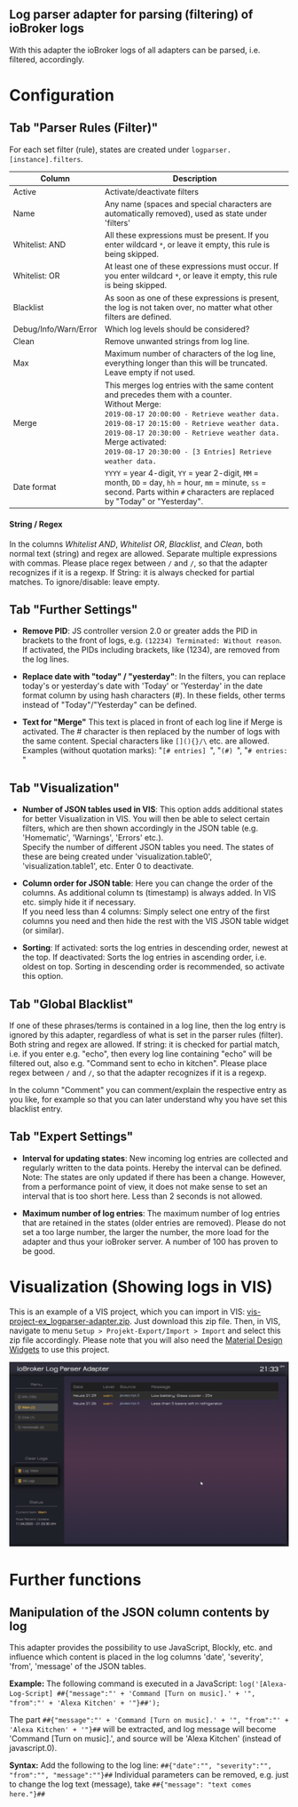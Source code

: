 ## Log parser adapter for parsing (filtering) of ioBroker logs

With this adapter the ioBroker logs of all adapters can be parsed, i.e. filtered, accordingly.

# Configuration

## Tab "Parser Rules (Filter)"

For each set filter (rule), states are created under `logparser.[instance].filters`.


| **Column**            | **Description** |
|-----------------------|-----------------------------------------------------------------------|
| Active                | Activate/deactivate filters |
| Name                  | Any name (spaces and special characters are automatically removed), used as state under 'filters' |
| Whitelist: AND        | All these expressions must be present. If you enter wildcard `*`, or leave it empty, this rule is being skipped. |
| Whitelist: OR       | At least one of these expressions must occur. If you enter wildcard `*`, or leave it empty, this rule is being skipped. |
| Blacklist             |  As soon as one of these expressions is present, the log is not taken over, no matter what other filters are defined. |
| Debug/Info/Warn/Error | Which log levels should be considered? |
| Clean            | Remove unwanted strings from log line. |
| Max                   | Maximum number of characters of the log line, everything longer than this will be truncated. Leave empty if not used. |
| Merge                 | This merges log entries with the same content and precedes them with a counter.<br>Without Merge:<br>`2019-08-17 20:00:00 - Retrieve weather data.`<br>`2019-08-17 20:15:00 - Retrieve weather data.`<br>`2019-08-17 20:30:00 - Retrieve weather data.`<br>Merge activated:<br>`2019-08-17 20:30:00 - [3 Entries] Retrieve weather data.` |
| Date format          | `YYYY` = year 4-digit, `YY` = year 2-digit, `MM` = month, `DD` = day, `hh` = hour, `mm` = minute, `ss` = second. Parts within `#` characters are replaced by "Today" or "Yesterday". |

#### String / Regex
In the columns *Whitelist AND*, *Whitelist OR*, *Blacklist*, and *Clean*, both normal text (string) and regex are allowed. Separate multiple expressions with commas. Please place regex between `/` and `/`, so that the adapter recognizes if it is a regexp. If String: it is always checked for partial matches. To ignore/disable: leave empty.


## Tab "Further Settings"

* **Remove PID**: JS controller version 2.0 or greater adds the PID in brackets to the front of logs, e.g. `(12234) Terminated: Without reason`. If activated, the PIDs including brackets, like (1234), are removed from the log lines.

* **Replace date with "today" / "yesterday"**: In the filters, you can replace today's or yesterday's date with 'Today' or 'Yesterday' in the date format column by using hash characters (#). In these fields, other terms instead of "Today"/"Yesterday" can be defined.

* **Text for "Merge"** This text is placed in front of each log line if Merge is activated. The # character is then replaced by the number of logs with the same content. Special characters like `[](){}/\` etc. are allowed. Examples (without quotation marks): "`[# entries] `", "`(#) `", "`# entries: `"


## Tab "Visualization"

* **Number of JSON tables used in VIS**: 
This option adds additional states for better Visualization in VIS. You will then be able to select certain filters, which are then shown accordingly in the JSON table (e.g. 'Homematic', 'Warnings', 'Errors' etc.).<br>Specify the number of different JSON tables you need. The states of these are being created under 'visualization.table0', 'visualization.table1', etc. Enter 0 to deactivate.

* **Column order for JSON table**: Here you can change the order of the columns. As additional column ts (timestamp) is always added. In VIS etc. simply hide it if necessary.<br>If you need less than 4 columns: Simply select one entry of the first columns you need and then hide the rest with the VIS JSON table widget (or similar).

* **Sorting**: If activated: sorts the log entries in descending order, newest at the top. If deactivated: Sorts the log entries in ascending order, i.e. oldest on top. Sorting in descending order is recommended, so activate this option.


## Tab "Global Blacklist"

If one of these phrases/terms is contained in a log line, then the log entry is ignored by this adapter, regardless of what is set in the parser rules (filter). Both string and regex are allowed. If string: it is checked for partial match, i.e. if you enter e.g. "echo", then every log line containing "echo" will be filtered out, also e.g. "Command sent to echo in kitchen".
Please place regex between `/` and `/`, so that the adapter recognizes if it is a regexp.

In the column "Comment" you can comment/explain the respective entry as you like, for example so that you can later understand why you have set this blacklist entry.

## Tab "Expert Settings"

* **Interval for updating states**: New incoming log entries are collected and regularly written to the data points. Hereby the interval can be defined. Note: The states are only updated if there has been a change. However, from a performance point of view, it does not make sense to set an interval that is too short here. Less than 2 seconds is not allowed.

* **Maximum number of log entries**: The maximum number of log entries that are retained in the states (older entries are removed). Please do not set a too large number, the larger the number, the more load for the adapter and thus your ioBroker server. A number of 100 has proven to be good.




# Visualization (Showing logs in VIS)

This is an example of a VIS project, which you can import in VIS: [vis-project-ex_logparser-adapter.zip](https://github.com/Mic-M/ioBroker.logparser/raw/master/accessories/vis/vis-project-ex_logparser-adapter.zip). 
Just download this zip file. Then, in VIS, navigate to menu `Setup > Projekt-Export/Import > Import` and select this zip file accordingly.
Please note that you will also need the [Material Design Widgets](https://github.com/Scrounger/ioBroker.vis-materialdesign) to use this project.

![main.jpg](img/visintro.gif)


# Further functions

## Manipulation of the JSON column contents by log

This adapter provides the possibility to use JavaScript, Blockly, etc. and influence which content is placed in the log columns 'date', 'severity', 'from', 'message' of the JSON tables.

**Example:**
The following command is executed in a JavaScript:
`log('[Alexa-Log-Script] ##{"message":"' + 'Command [Turn on music].' + '", "from":"' + 'Alexa Kitchen' + '"}##');`

The part `##{"message":"' + 'Command [Turn on music].' + '", "from":"' + 'Alexa Kitchen' + '"}##` will be extracted, and log message will become 'Command [Turn on music].', and source will be 'Alexa Kitchen' (instead of javascript.0).

**Syntax:**
Add the following to the log line: `##{"date":"", "severity":"", "from":"", "message":""}##`
Individual parameters can be removed, e.g. just to change the log text (message), take `##{"message": "text comes here."}##`
